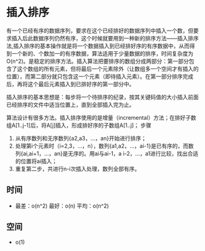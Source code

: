 # 插入排序

有一个已经有序的数据序列，要求在这个已经排好的数据序列中插入一个数，但要求插入后此数据序列仍然有序，这个时候就要用到一种新的排序方法——插入排序法,插入排序的基本操作就是将一个数据插入到已经排好序的有序数据中，从而得到一个新的、个数加一的有序数据，算法适用于少量数据的排序，时间复杂度为O(n^2)。是稳定的排序方法。插入算法把要排序的数组分成两部分：第一部分包含了这个数组的所有元素，但将最后一个元素除外（让数组多一个空间才有插入的位置），而第二部分就只包含这一个元素（即待插入元素）。在第一部分排序完成后，再将这个最后元素插入到已排好序的第一部分中。


插入排序的基本思想是：每步将一个待排序的纪录，按其关键码值的大小插入前面已经排序的文件中适当位置上，直到全部插入完为止。

算法设计有很多方法。插入排序使用的是增量（incremental）方法；在排好子数组A[1..j-1]后，将A[j]插入，形成排好序的子数组A[1..j]；
步骤

1. 从有序数列和无序数列{a2,a3，…，an}开始进行排序；
2. 处理第i个元素时（i=2,3，…，n），数列{a1,a2，…，ai-1}是已有序的，而数列{ai,ai+1，…，an}是无序的。用ai与ai-1，a i-2，…，a1进行比较，找出合适的位置将ai插入；
3. 重复第二步，共进行n-i次插入处理，数列全部有序。

## 时间

- 最差：o(n^2) 最好：o(n)  平均：o(n^2)


## 空间 

- o(1)